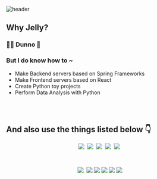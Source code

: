 ![header](https://capsule-render.vercel.app/api?type=waving&color=gradient&customColorList=14&height=250&section=header&text=JellyDev&fontSize=50)

## Why Jelly?
### 🤷‍♂️ Dunno 👻

### But I do know how to ~
- Make Backend servers based on Spring Frameworks
- Make Frontend servers based on React
- Create Python toy projects
- Perform Data Analysis with Python

<br/><br/>

## And also use the things listed below 👇

<p align="center">
  <img src="https://img.shields.io/badge/C-A8B9CC?style=flat-square&logo=C&logoColor=white"/></a>&nbsp 
  <img src="https://img.shields.io/badge/C++-00599C?style=flat-square&logo=C%2B%2B&logoColor=white"/></a>&nbsp 
  <img src="https://img.shields.io/badge/Java-007396?style=flat-square&logo=Java&logoColor=white"/></a>&nbsp 
  <img src="https://img.shields.io/badge/Python-3766AB?style=flat-square&logo=Python&logoColor=white"/></a>&nbsp 
  <img src="https://img.shields.io/badge/Javascript-ffb13b?style=flat-square&logo=javascript&logoColor=white"/></a>&nbsp
</p>
<br/>
<p align="center">
  <img src="https://img.shields.io/badge/SpringBoot-6DB33F?style=flat-square&logo=Spring&logoColor=white"/></a>&nbsp
  <img src="https://img.shields.io/badge/Flask-181717?style=flat-square&logo=Flask&logoColor=white"/>
  <img src="https://img.shields.io/badge/React-61DAFB?style=flat-square&logo=React&logoColor=black"/>

  <img src="https://img.shields.io/badge/MySQL-4479A1?style=flat-square&logo=MySQL&logoColor=white"/> 
  <img src="https://img.shields.io/badge/Git-F05032?style=flat-square&logo=Git&logoColor=white"/> 
  <img src="https://img.shields.io/badge/GitHub-181717?style=flat-square&logo=GitHub&logoColor=white"/>
</p>
